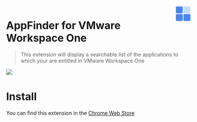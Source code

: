 <img src="icons/icon48.png" align="right" />

# AppFinder for VMware Workspace One
>This extension will display a searchable list of the applications to which your are entitled in VMware Workspace One

<img src="https://img.shields.io/chrome-web-store/stars/aehfcfgkfhkaclkhjhonjoabaklkpggc">

# Install
You can find this extension in the [Chrome Web Store](https://chrome.google.com/webstore/detail/appfinder-for-workspace-o/aehfcfgkfhkaclkhjhonjoabaklkpggc)
